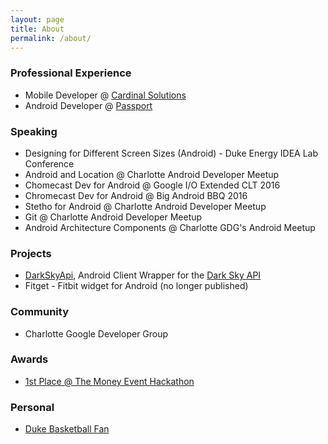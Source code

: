 ```yaml
---
layout: page
title: About
permalink: /about/
---
```


### Professional Experience
- Mobile Developer @ [Cardinal Solutions](http://www.cardinalsolutions.com/)
- Android Developer @ [Passport](http://gopassport.com)

### Speaking
- Designing for Different Screen Sizes (Android) - Duke Energy IDEA Lab Conference
- Android and Location @ Charlotte Android Developer Meetup
- Chomecast Dev for Android @ Google I/O Extended CLT 2016
- Chromecast Dev for Android @ Big Android BBQ 2016
- Stetho for Android @ Charlotte Android Developer Meetup
- Git @ Charlotte Android Developer Meetup
- Android Architecture Components @ Charlotte GDG's Android Meetup

### Projects
 - [DarkSkyApi](https://github.com/johnhiott/DarkSkyApi), Android Client Wrapper for the [Dark Sky API](https://developer.forecast.io/docs/v2)
 - Fitget - Fitbit widget for Android (no longer published)

### Community
- Charlotte Google Developer Group

### Awards
- [1st Place @ The Money Event Hackathon](http://johnhiott.com/android/hackaton/winner/vegas/mobile/2014/07/16/hackathon.html)

### Personal
- [Duke Basketball Fan](http://www.goduke.com/SportSelect.dbml?SPID=1845)
